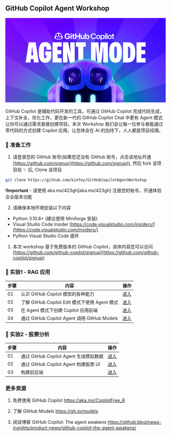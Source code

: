 ## GitHub Copilot Agent Workshop

![agent](./imgs/Agent-Sunrise-1.webp)

GitHub Copilot 是辅助代码开发的工具，可通过 GitHub Copilot 完成代码生成，上下文补全，优化工作，更在新一代的 GitHub Copilot Chat 中更有 Agent 模式让你可以通过需求直接创建项目。本次 Workshop 我们会让每一位参与者能通过零代码的方式创建 Copilot 应用。让您体会在 AI 的加持下，人人都是项目经理。

### 🔨 准备工作

1. 请登录您的 GitHub 账号(如果您还没有 GitHub 账号，点击该地址开通 [https://github.com/signup](https://github.com/signup)), 然后 fork 该项目给 ✨ 后, Clone 该项目 


```bash
git clone https://github.com/kinfey/GitHubCopilotAgentWorkshop
```

**!Important** -  请使用 aka.ms/423gh[aka.ms/423gh] 注册您的帐号，开通体验企业版本功能

2. 请确保本地环境安装以下内容

- Python 3.10.8+ (建议使用 Miniforge 安装)
- Visual Studio Code Insider [https://code.visualstudio.com/insiders/](https://code.visualstudio.com/insiders/)
- Python Visual Studio Code 插件

1. 本次 workshop 基于免费版本的 GitHub Copilot，具体内容您可以访问 [https://github.com/github-copilot/signup](https://github.com/github-copilot/signup)

### 🧪 实验1 - RAG 应用

| 步骤 | 内容 | 操作 |
| -------- | ------- | ------- |
| 01 | 认识 GitHub Copilot 模型的各种能力  | [进入](./md/lab1/01.GitHubCopilotModels.md)  |
| 02 | 了解 GitHub Copilot Edit 模式下使用 Agent 模式    | [进入](./md/lab1/02.IntroduceGitHubCopilotAgentMode.md)  |
| 03 | 在 Agent 模式下创建 Copilot 应用前端   | [进入](./md/lab1/03.CreateCopilotUI.md)  |
| 04 | 通过 GitHub Copilot Agent 调用 GitHub Models  | [进入](./md/lab1/04.CreateCopilotBackend.md)  |


### 🧪 实验2 - 股票分析


| 步骤 | 内容 | 操作 |
| -------- | ------- | ------- |
| 01 | 通过 GitHub Copilot Agent 生成模拟数据  | [进入](./md/lab2/01.FetchYourData.md)  |
| 02 | 通过 GitHub Copilot Agent 构建股票 UI    | [进入](./md/lab2/02.CreateUI.md)  |
| 03 | 构建前后端  | [进入](./md/lab2/03.Finish.md)  |



### 更多资源


1. 免费使用 GitHub Copilot  https://aka.ms/CopilotFree_R

2. 了解 GitHub Models https://gh.io/models

3. 阅读博客 GitHub Copilot: The agent awakens https://github.blog/news-insights/product-news/github-copilot-the-agent-awakens/
 
